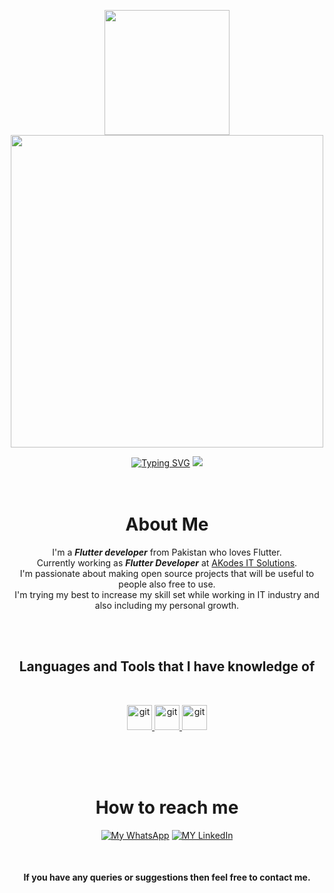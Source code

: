 <p align="center">
   <a href="https://github.com/areebrajwana">
     <img src="https://user-images.githubusercontent.com/65187002/172940773-7ef23b63-3356-4634-9e52-34f2676e2854.png" width="200">
    <img src="https://user-images.githubusercontent.com/65187002/172941149-31258408-bfc3-496a-8a58-e34794b21813.png" width="500">
    </p>

<div align="center">
<a href="https://git.io/typing-svg"><img src="https://readme-typing-svg.herokuapp.com?font=Fira+Code&pause=1000&color=F7E511&width=435&lines=This+is+Areeb+Ahmed+Rajwana.;I'm+Flutter+Developer.;Welcome+to+my+Github." alt="Typing SVG" /></a>
        
<img src = "https://streak-stats.demolab.com?user=areebrajwana&theme=dark"/>


<br>
<br>
<br>

# About Me
  I'm a ***Flutter developer*** from Pakistan who loves Flutter.<br>
  Currently working as ***Flutter Developer*** at [AKodes IT Solutions](https://www.akodes.com/).<br>
  I'm passionate about making open source projects that will be useful to people also free to use.<br>
  I'm trying my best to increase my skill set while working in IT industry and also including my personal growth.
  

<br>
<br>


<h2 align="center">Languages and Tools that I have knowledge of</h2>
<br>

<p align="center"> 

<a href="https://flutter.dev/" 
target="_blank" rel="noreferrer"> <img src="https://www.vectorlogo.zone/logos/flutterio/flutterio-icon.svg" alt="git" width="40" height="40"/> </a>
<a href="https://dart.dev/" 
target="_blank" rel="noreferrer"> <img src="https://www.vectorlogo.zone/logos/dartlang/dartlang-icon.svg" alt="git" width="40" height="40"/> </a>
<a href="https://git-scm.com/" 
target="_blank" rel="noreferrer"> <img src="https://www.vectorlogo.zone/logos/git-scm/git-scm-icon.svg" alt="git" width="40" height="40"/> </a>

</p>


<br>
<br>
<br>

# How to reach me
[![My WhatsApp](https://img.shields.io/badge/WhatsApp-25D366?style=for-the-badge&logo=whatsapp&logoColor=white)](https://wa.me/9230471112243)
[![MY LinkedIn](https://img.shields.io/badge/LinkedIn-0077B5?style=for-the-badge&logo=linkedin&logoColor=white)](https://www.linkedin.com/in/areebrajwana/) 

<br>

#### If you have any queries or suggestions then feel free to contact me.
<br>
